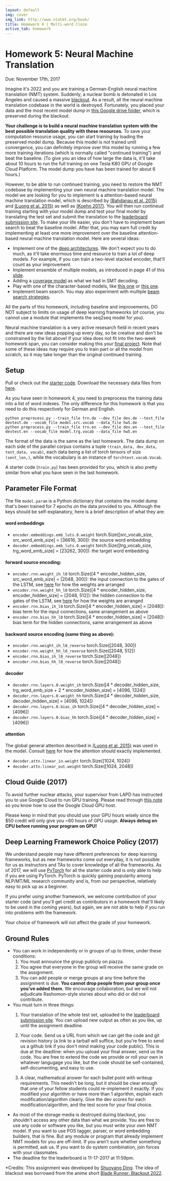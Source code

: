 ```yaml
---
layout: default
img: cover
img_link: http://www.statmt.org/book/
title: Homework 4 | Multi-word Cloze
active_tab: homework
---
```


<span class="text-muted">Homework 5:</span> Neural Machine Translation
=============================================================

Due: November 17th, 2017

Imagine it's 2022 and you are training a German-English neural machine translation (NMT) system. Suddenly, a nuclear bomb is detonated in Los Angeles and caused a massive [blackout](https://en.wikipedia.org/wiki/Blade_Runner_Black_Out_2022). As a result, all the neural machine translation codebase in the world is destroyed. Fortunately, you placed your data and the most recent model dump in [this Google drive folder](https://drive.google.com/drive/folders/1FBynY6BiNeRceMqLlvP9jyF27KFt1xh8?usp=sharing), which is preserved during the blackout.

**Your challenge is to build a neural machine translation system with the best possible translation quality with these resources.** To save your computation resource usage, you can start training by loading the preserved model dump. Because this model is not trained until convergence, you can definitely improve over this model by running a few more training iterations (which is normally called "continued training") and beat the baseline. (To give you an idea of how large the data is, it'll take about 10 hours to run the full training on one Tesla K80 GPU of Google Cloud Platform. The model dump you have has been trained for about 6 hours.)

However, to be able to run continued training, you need to restore the NMT codebase by implementing your own neural machine translation model. The model we are looking for you to implement is a attention-based neural machine translation model, which is described by [(Bahdanau et al. 2015)](https://arxiv.org/pdf/1409.0473.pdf) and [(Luong et al. 2015)](https://arxiv.org/pdf/1508.04025.pdf) as well as [(Koehn 2017)](http://mt-class.org/jhu/assets/nmt-book.pdf). You will then run contineud training starting with your model dump and test your final model by translating the test set and submit the translation to the [leaderboard submission site](http://jhumt2017leaderboard.appspot.com). To make your life easier, you don't have to implement beam search to beat the baseline model. After that, you may earn full credit by implementing at least one more improvement over the baseline attention-based neural machine translation model. Here are several ideas:

+ Implement one of the [deep architectures](https://arxiv.org/pdf/1707.07631.pdf). We don't expect you to do much, as it'll take enormous time and resource to train a lot of deep models. For example, if you can train a two-level stacked encoder, that'll count as your improvement.
+ Implement ensemble of multiple models, as introduced in page 41 of this [slide](http://www.statmt.org/eacl2017/practical-nmt.pdf).
+ Adding a [coverage model](http://www.aclweb.org/anthology/P16-1008) as what we had in SMT decoding.
+ Play with one of the character-based models, like [this one](https://arxiv.org/pdf/1610.03017.pdf) or [this one](https://arxiv.org/pdf/1511.04586.pdf).
+ Implement beam search. You may also experiment with multiple [beam search strategies](http://www.aclweb.org/anthology/W/W17/W17-3207.pdf).

All the parts of this homework, including baseline and improvements, DO NOT subject to limits on usage of deep learning frameworks (of course, you cannot use a module that implements the seq2seq model for you).

Neural machine translation is a very active resesarch field in recent years and there are new ideas popping up every day, so be creative and don't be constrained by the list above! If your idea does not fit into the two-week homework span, you can consider making this your [final project](http://mt-class.org/jhu/project.html). Note that some of these ideas may require you to train part or all the model from scratch, so it may take longer than the original continued training. 

Setup
--------------

Pull or check out the [starter code](https://github.com/shuoyangd/en600.468). Download the necessary data files from [here](https://drive.google.com/drive/folders/1FBynY6BiNeRceMqLlvP9jyF27KFt1xh8?usp=sharing).

As you have seen in homework 4, you need to preprocess the training data into a list of word indexes. The only difference for this homework is that you need to do this respectively for German and English.

```
python preprocess.py --train_file trn.de --dev_file dev.de --test_file devtest.de --vocab_file model.src.vocab --data_file hw5.de
python preprocess.py --train_file trn.en --dev_file dev.en --test_file devtest.en --vocab_file model.trg.vocab --data_file hw5.en
```

The format of the data is the same as the last homework. The data dump on each side of the parallel corpus contains a tuple `(train_data, dev_data, test_data, vocab)`, each data being a list of torch tensors of size `(sent_len,)`, while the vocabulary is an instance of `torchtext.vocab.Vocab`. 

A starter code (`train.py`) has been provided for you, which is also pretty similar from what you have seen in the last homework.

Parameter File Format
--------------

The file `model.param` is a Python dictionary that contains the model dump that's been trained for 7 epochs on the data provided to you. Although the keys should be self-explanatory, here is a brief description of what they are:

#### word embeddings
+ `encoder.embeddings.emb_luts.0.weight` torch.Size([src_vocab_size, src_word_emb_size] = [36616, 300]): the source word embedding
+ `decoder.embeddings.emb_luts.0.weight` torch.Size([trg_vocab_size, trg_word_emb_size] = [23262, 300]): the target word embedding

#### forward source encoding:
+ `encoder.rnn.weight_ih_l0` torch.Size([4 * encoder_hidden_size, src_word_emb_size] = [2048, 300]): the input connection to the gates of the LSTM, see [here](https://discuss.pytorch.org/t/lstm-gru-gate-weights/2807) for how the weights are arranged
+ `encoder.rnn.weight_hh_l0` torch.Size([4 * encoder_hidden_size, encoder_hidden_size] = [2048, 512]): the hidden connection to the gates of the LSTM, see [here](https://discuss.pytorch.org/t/lstm-gru-gate-weights/2807) for how the weights are arranged
+ `encoder.rnn.bias_ih_l0` torch.Size([4 * encoder_hidden_size] = [2048]): bias term for the input connections, same arrangement as above
+ `encoder.rnn.bias_hh_l0` torch.Size([4 * encoder_hidden_size] = [2048]): bias term for the hidden connections, same arrangement as above

#### backward source encoding (same thing as above):
+ `encoder.rnn.weight_ih_l0_reverse` torch.Size([2048, 300])
+ `encoder.rnn.weight_hh_l0_reverse` torch.Size([2048, 512])
+ `encoder.rnn.bias_ih_l0_reverse` torch.Size([2048])
+ `encoder.rnn.bias_hh_l0_reverse` torch.Size([2048])

#### decoder
+ `decoder.rnn.layers.0.weight_ih` torch.Size([4 * decoder_hidden_size, trg_word_emb_size + 2 * encoder_hidden_size] = [4096, 1324])
+ `decoder.rnn.layers.0.weight_hh` torch.Size([4 * decoder_hidden_size, decoder_hidden_size] = [4096, 1024])
+ `decoder.rnn.layers.0.bias_ih` torch.Size([4 * decoder_hidden_size] = [4096])
+ `decoder.rnn.layers.0.bias_hh` torch.Size([4 * decoder_hidden_size] = [4096])

#### attention
The global general attention described in [(Luong et al. 2015)](https://arxiv.org/pdf/1508.04025.pdf) was used in the model. Consult [here](https://github.com/shuoyangd/OpenNMT-py/blob/en600.468/onmt/modules/GlobalAttention.py) for how the attention should exactly implemented.

+ `decoder.attn.linear_in.weight` torch.Size([1024, 1024])
+ `decoder.attn.linear_out.weight` torch.Size([1024, 2048])

Cloud Guide (2017)
--------------

To avoid further nuclear attacks, your supervisor from LAPD has instructed you to use Google Cloud to run GPU training. Please read through [this note](http://mt-class.org/jhu/cloud.html) so you know how to use the Google Cloud GPU host.

Please keep in mind that you should use your GPU hours wisely since the $50 credit will only give you ~60 hours of GPU usage. **Always debug on CPU before running your program on GPU!**

Deep Learning Framework Choice Policy (2017)
---------------

We understand people may have different preferences for deep learning frameworks, but as new frameworks come out everyday, it is not possible for us as instructors and TAs to cover knowledge of all the frameworks. As of 2017, we will use [PyTorch](http://pytorch.org) for all the starter code and is only able to help if you are using PyTorch. PyTorch is quickly gaining popularity among NLP/MT/ML research community and is, from our perspective, relatively easy to pick up as a beginner.

If you prefer using another framework, we welcome contribution of your starter code (and you'll get credit as contributors in a homework that'll likely to be used in the coming years), but again, we are not able to help if you run into problems with the framework.

Your choice of framework will not affect the grade of your homework.

Ground Rules
------------

* You can work in independently or in groups of up to three, under these 
  conditions: 
  1. You must announce the group publicly on piazza.
  1. You agree that everyone in the group will receive the same grade on the assignment. 
  1. You can add people or merge groups at any time before the assignment is
     due. **You cannot drop people from your group once you've added them.**
  We encourage collaboration, but we will not adjudicate Rashomon-style 
  stories about who did or did not contribute.
* You must turn in three things:
  1. Your translation of the whole test set, uploaded to the [leaderboard submission site](http://jhumt2017leaderboard.appspot.com/leaderboard.html). You can upload new output as often as you like, up until the assignment deadline. 

  1. Your code. Send us a URL from which we can get the code and git revision
     history (a link to a tarball will suffice, but you're free to send us a 
     github link if you don't mind making your code public). This is due at the
     deadline: when you upload your final answer, send us the code.
     You are free to extend the code we provide or roll your own in whatever
     langugage you like, but the code should be self-contained, 
     self-documenting, and easy to use. 
  1. A clear, mathematical answer for each bullet point with writeup requirements.
     This needn't be long, but it should be clear enough that one of your fellow students could re-implement it 
     exactly. If you modified your algorithm or have more than 1 algorithm, explain each modification/algorithm clearly. Give the dev scores for each modification/algorithm, and the test score for your final choice.
*  As most of the storage media is destroyed during blackout, you shouldn't access any other data than what we provide.
   You are free to use any code or software you like, but you must write your own NMT model.
   If you want to use POS tagger, parser, or word embedding builders, that is fine. 
   But any module or program that already implement NMT models for you are off-limit.
   If you aren't sure whether something is permitted, ask us.
   If you want to do system combination, join forces with your classmates.
*  The deadline for the leaderboard is 11-17-2017 at 11:59pm.


*Credits: This assignment was developed by [Shuoyang Ding](http://sding.org/). The idea of blackout was borrowed from the anime short [Blade Runner: Blackout 2022](https://www.youtube.com/watch?v=rrZk9sSgRyQ). 
